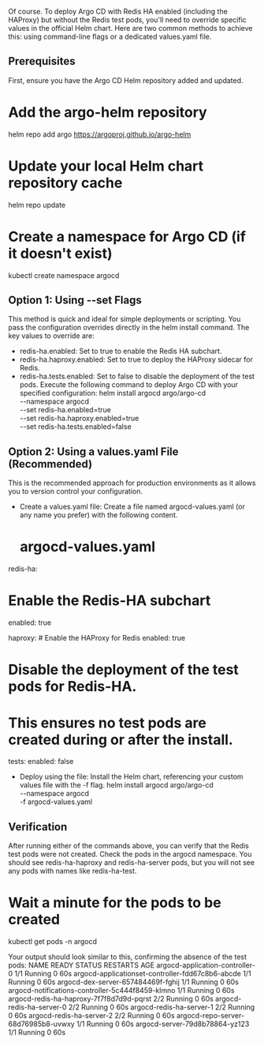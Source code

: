 Of course. To deploy Argo CD with Redis HA enabled (including the HAProxy) but without the Redis test pods, you'll need to override specific values in the official Helm chart.
Here are two common methods to achieve this: using command-line flags or a dedicated values.yaml file.
## Prerequisites
First, ensure you have the Argo CD Helm repository added and updated.
# Add the argo-helm repository
helm repo add argo https://argoproj.github.io/argo-helm

# Update your local Helm chart repository cache
helm repo update

# Create a namespace for Argo CD (if it doesn't exist)
kubectl create namespace argocd

## Option 1: Using --set Flags
This method is quick and ideal for simple deployments or scripting. You pass the configuration overrides directly in the helm install command.
The key values to override are:
 * redis-ha.enabled: Set to true to enable the Redis HA subchart.
 * redis-ha.haproxy.enabled: Set to true to deploy the HAProxy sidecar for Redis.
 * redis-ha.tests.enabled: Set to false to disable the deployment of the test pods.
Execute the following command to deploy Argo CD with your specified configuration:
helm install argocd argo/argo-cd \
  --namespace argocd \
  --set redis-ha.enabled=true \
  --set redis-ha.haproxy.enabled=true \
  --set redis-ha.tests.enabled=false

## Option 2: Using a values.yaml File (Recommended)
This is the recommended approach for production environments as it allows you to version control your configuration.
 * Create a values.yaml file: Create a file named argocd-values.yaml (or any name you prefer) with the following content.
   # argocd-values.yaml

redis-ha:
  # Enable the Redis-HA subchart
  enabled: true

  haproxy:
    # Enable the HAProxy for Redis
    enabled: true

  # Disable the deployment of the test pods for Redis-HA.
  # This ensures no test pods are created during or after the install.
  tests:
    enabled: false

 * Deploy using the file: Install the Helm chart, referencing your custom values file with the -f flag.
   helm install argocd argo/argo-cd \
  --namespace argocd \
  -f argocd-values.yaml

## Verification
After running either of the commands above, you can verify that the Redis test pods were not created.
Check the pods in the argocd namespace. You should see redis-ha-haproxy and redis-ha-server pods, but you will not see any pods with names like redis-ha-test.
# Wait a minute for the pods to be created
kubectl get pods -n argocd

Your output should look similar to this, confirming the absence of the test pods:
NAME                                               READY   STATUS    RESTARTS   AGE
argocd-application-controller-0                    1/1     Running   0          60s
argocd-applicationset-controller-fdd67c8b6-abcde   1/1     Running   0          60s
argocd-dex-server-657484469f-fghij                 1/1     Running   0          60s
argocd-notifications-controller-5c444f8459-klmno   1/1     Running   0          60s
argocd-redis-ha-haproxy-7f7f8d7d9d-pqrst           2/2     Running   0          60s
argocd-redis-ha-server-0                           2/2     Running   0          60s
argocd-redis-ha-server-1                           2/2     Running   0          60s
argocd-redis-ha-server-2                           2/2     Running   0          60s
argocd-repo-server-68d76985b8-uvwxy                1/1     Running   0          60s
argocd-server-79d8b78864-yz123                     1/1     Running   0          60s

